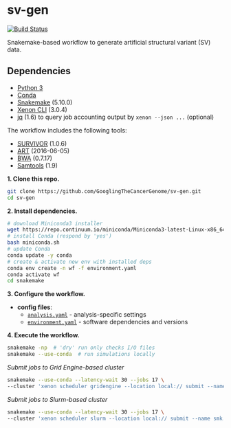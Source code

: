 # sv-gen

[![Build Status](https://travis-ci.org/GooglingTheCancerGenome/sv-gen.svg?branch=master)](https://travis-ci.org/GooglingTheCancerGenome/sv-gen)

Snakemake-based workflow to generate artificial structural variant (SV) data.

## Dependencies

-   [Python 3](https://www.python.org/)
-   [Conda](https://conda.io/)
-   [Snakemake](https://snakemake.readthedocs.io/) (5.10.0)
-   [Xenon CLI](https://github.com/NLeSC/xenon-cli) (3.0.4)
-   [jq](https://stedolan.github.io/jq/) (1.6) to query job accounting output by `xenon --json ...` (optional)

The workflow includes the following tools:

-   [SURVIVOR](https://github.com/fritzsedlazeck/SURVIVOR) (1.0.6)
-   [ART](https://www.niehs.nih.gov/research/resources/software/biostatistics/art/) (2016-06-05)
-   [BWA](https://github.com/lh3/bwa) (0.7.17)
-   [Samtools](https://github.com/samtools/samtools) (1.9)

**1. Clone this repo.**

```bash
git clone https://github.com/GooglingTheCancerGenome/sv-gen.git
cd sv-gen
```

**2. Install dependencies.**

```bash
# download Miniconda3 installer
wget https://repo.continuum.io/miniconda/Miniconda3-latest-Linux-x86_64.sh -O miniconda.sh
# install Conda (respond by 'yes')
bash miniconda.sh
# update Conda
conda update -y conda
# create & activate new env with installed deps
conda env create -n wf -f environment.yaml
conda activate wf
cd snakemake
```

**3. Configure the workflow.**

-   **config files**:
    -   [`analysis.yaml`](/snakemake/analysis.yaml) - analysis-specific settings
    -   [`environment.yaml`](/snakemake/environment.yaml) - software dependencies and versions

**4. Execute the workflow.**

```bash
snakemake -np  # 'dry' run only checks I/O files
snakemake --use-conda  # run simulations locally
```

_Submit jobs to Grid Engine-based cluster_

```bash
snakemake --use-conda --latency-wait 30 --jobs 17 \
--cluster 'xenon scheduler gridengine --location local:// submit --name smk.{rule} --inherit-env --cores-per-task 1 --max-run-time 5 --working-directory . --stderr stderr-%j.log --stdout stdout-%j.log' &>smk.log&
```

_Submit jobs to Slurm-based cluster_

```bash
snakemake --use-conda --latency-wait 30 --jobs 17 \
--cluster 'xenon scheduler slurm --location local:// submit --name smk.{rule} --inherit-env --cores-per-task 1 --max-run-time 5 --working-directory . --stderr stderr-%j.log --stdout stdout-%j.log' &>smk.log&
```
